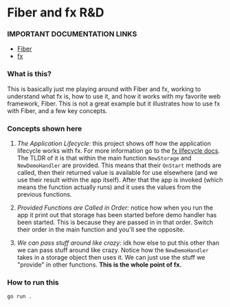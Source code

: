 # Fiber and fx R&D

### IMPORTANT DOCUMENTATION LINKS

- [Fiber](https://docs.gofiber.io/)
- [fx](https://uber-go.github.io/fx/get-started/)

### What is this?

This is basically just me playing around with Fiber and fx, working to understand what fx is, how to use it, and how it works with my favorite web framework, Fiber. This is not a great example but it illustrates how to use fx with Fiber, and a few key concepts.

### Concepts shown here

1. *The Application Lifecycle:* this project shows off how the application lifecycle works with fx. For more information go to the [fx lifecycle docs](https://uber-go.github.io/fx/lifecycle.html). The TLDR of it is that within the main function ```NewStorage``` and ```NewDemoHandler``` are provided. This means that their ```OnStart``` methods are called, then their returned value is available for use elsewhere (and we use their result within the app itself). After that the app is invoked (which means the function actually runs) and it uses the values from the previous functions.

2. *Provided Functions are Called in Order:* notice how when you run the app it print out that storage has been started before demo handler has been started. This is because they are passed in in that order. Switch their order in the main function and you'll see the opposite.

3. *We can pass stuff around like crazy:* idk how else to put this other than we can pass stuff around like crazy. Notice how the ```NewDemoHandler``` takes in a storage object then uses it. We can just use the stuff we "provide" in other functions. **This is the whole point of fx.**

### How to run this

```go run .```